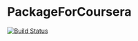 # PackageForCoursera
[![Build Status](https://travis-ci.org/pipinho13/PackageForCoursera.svg?branch=master)](https://travis-ci.org/pipinho13/PackageForCoursera)
